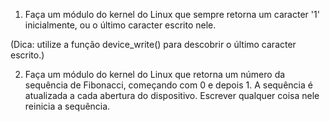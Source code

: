 1. Faça um módulo do kernel do Linux que sempre retorna um caracter '1' inicialmente, ou o último caracter escrito nele.

(Dica: utilize a função device_write() para descobrir o último caracter escrito.)

2. Faça um módulo do kernel do Linux que retorna um número da sequência de Fibonacci, começando com 0 e depois 1. A sequência é atualizada a cada abertura do dispositivo. Escrever qualquer coisa nele reinicia a sequência.







